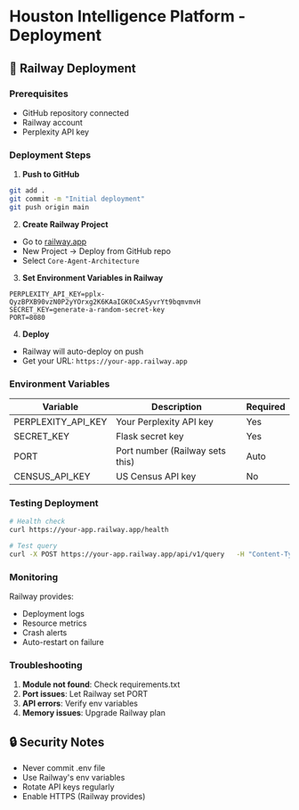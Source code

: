 # Houston Intelligence Platform - Deployment

## 🚀 Railway Deployment

### Prerequisites
- GitHub repository connected
- Railway account
- Perplexity API key

### Deployment Steps

1. **Push to GitHub**
```bash
git add .
git commit -m "Initial deployment"
git push origin main
```

2. **Create Railway Project**
- Go to [railway.app](https://railway.app)
- New Project → Deploy from GitHub repo
- Select `Core-Agent-Architecture`

3. **Set Environment Variables in Railway**
```
PERPLEXITY_API_KEY=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
SECRET_KEY=generate-a-random-secret-key
PORT=8080
```

4. **Deploy**
- Railway will auto-deploy on push
- Get your URL: `https://your-app.railway.app`

### Environment Variables

| Variable | Description | Required |
|----------|-------------|----------|
| PERPLEXITY_API_KEY | Your Perplexity API key | Yes |
| SECRET_KEY | Flask secret key | Yes |
| PORT | Port number (Railway sets this) | Auto |
| CENSUS_API_KEY | US Census API key | No |

### Testing Deployment

```bash
# Health check
curl https://your-app.railway.app/health

# Test query
curl -X POST https://your-app.railway.app/api/v1/query   -H "Content-Type: application/json"   -d '{"query": "Houston market trends"}'
```

### Monitoring

Railway provides:
- Deployment logs
- Resource metrics
- Crash alerts
- Auto-restart on failure

### Troubleshooting

1. **Module not found**: Check requirements.txt
2. **Port issues**: Let Railway set PORT
3. **API errors**: Verify env variables
4. **Memory issues**: Upgrade Railway plan

## 🔒 Security Notes

- Never commit .env file
- Use Railway's env variables
- Rotate API keys regularly
- Enable HTTPS (Railway provides)
